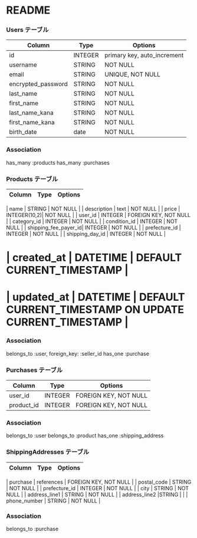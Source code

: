 # README

### Users テーブル

| Column          | Type         | Options                        |
|-----------------|--------------|--------------------------------|
| id | INTEGER | primary key, auto_increment |
| username        | STRING  | NOT NULL               |
| email           | STRING | UNIQUE, NOT NULL               |
| encrypted_password  | STRING | NOT NULL                       |
| last_name       | STRING  | NOT NULL                       |
| first_name      | STRING  | NOT NULL                       |
| last_name_kana  | STRING  | NOT NULL                       |
| first_name_kana | STRING  | NOT NULL                       |
| birth_date      | date         | NOT NULL                       |


### Association
has_many :products
has_many :purchases

### Products テーブル

| Column            | Type         | Options                        |
|-------------------|--------------|--------------------------------|

| name              | STRING | NOT NULL                       |
| description       | text         | NOT NULL                       |
| price             | INTEGER(10,2)| NOT NULL                       |
| user_id         | INTEGER      | FOREIGN KEY, NOT NULL          |
| category_id          | INTEGER  | NOT NULL                       |
| condition_id         | INTEGER  | NOT NULL                       |
| shipping_fee_payer_id| INTEGER  | NOT NULL                       |
| prefecture_id   | INTEGER  | NOT NULL                       |
| shipping_day_id     | INTEGER  | NOT NULL                       |

# | created_at        | DATETIME     | DEFAULT CURRENT_TIMESTAMP      |
# | updated_at        | DATETIME     | DEFAULT CURRENT_TIMESTAMP ON UPDATE CURRENT_TIMESTAMP |

### Association
belongs_to :user, foreign_key: :seller_id
has_one :purchase

### Purchases テーブル

| Column              | Type         | Options                        |
|---------------------|--------------|--------------------------------|
| user_id             | INTEGER      | FOREIGN KEY, NOT NULL          |
| product_id          | INTEGER      | FOREIGN KEY, NOT NULL  |

### Association
belongs_to :user
belongs_to :product
has_one :shipping_address


### ShippingAddresses テーブル

| Column         | Type         | Options                        |
|----------------|--------------|--------------------------------|

| purchase    | references      | FOREIGN KEY, NOT NULL          |
| postal_code    | STRING  | NOT NULL                       |
| prefecture_id     |  INTEGER | NOT NULL                       |
| city           | STRING | NOT NULL                       |
| address_line1  | STRING | NOT NULL                       |
| address_line2  |STRING |                                |
| phone_number   | STRING  | NOT NULL |

### Association
belongs_to :purchase
